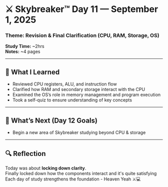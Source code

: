# ⚔️ Skybreaker™ Day 11 — September 1, 2025

### Theme: Revision & Final Clarification (CPU, RAM, Storage, OS)
**Study Time:** ~2hrs  
**Notes:** ~4 pages  

---

## 🧠 What I Learned

- Reviewed CPU registers, ALU, and instruction flow  
- Clarified how RAM and secondary storage interact with the CPU  
- Examined the OS’s role in memory management and program execution  
- Took a self-quiz to ensure understanding of key concepts  

---

## 🎯 What’s Next (Day 12 Goals)

- Begin a new area of Skybreaker studying beyond CPU & storage  

---

## 🔍 Reflection

Today was about **locking down clarity**.  
Finally locked down how the components interact and it's quite satisfying  
Each day of study strengthens the foundation - Heaven Yeah ⚔️💻
